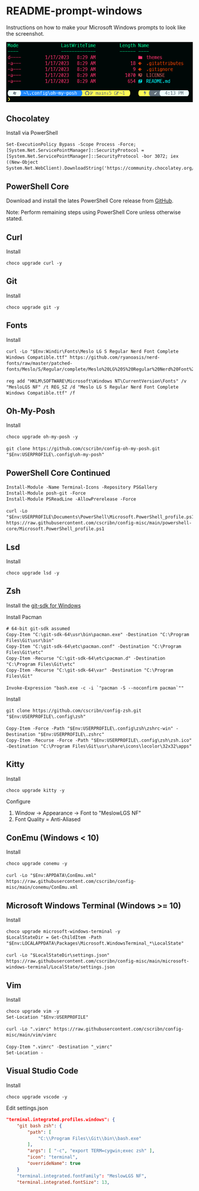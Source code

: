 # README-prompt-windows

Instructions on how to make your Microsoft Windows prompts to look like the screenshot.

![prompt](./images/prompt.png)

## Chocolatey

Install via PowerShell

```pwsh
Set-ExecutionPolicy Bypass -Scope Process -Force; [System.Net.ServicePointManager]::SecurityProtocol = [System.Net.ServicePointManager]::SecurityProtocol -bor 3072; iex ((New-Object System.Net.WebClient).DownloadString('https://community.chocolatey.org/install.ps1'))
```

## PowerShell Core

Download and install the lates PowerShell Core release from [GitHub](https://github.com/PowerShell/PowerShell/releases).

Note: Perform remaining steps using PowerShell Core unless otherwise stated.

## Curl

Install

```pwsh
choco upgrade curl -y
```

## Git

Install

```pwsh
choco upgrade git -y
```

## Fonts

Install

```pwsh
curl -Lo "$Env:Windir\Fonts\Meslo LG S Regular Nerd Font Complete Windows Compatible.ttf" https://github.com/ryanoasis/nerd-fonts/raw/master/patched-fonts/Meslo/S/Regular/complete/Meslo%20LG%20S%20Regular%20Nerd%20Font%20Complete%20Windows%20Compatible.ttf

reg add "HKLM\SOFTWARE\Microsoft\Windows NT\CurrentVersion\Fonts" /v "MesloLGS NF" /t REG_SZ /d "Meslo LG S Regular Nerd Font Complete Windows Compatible.ttf" /f
```

## Oh-My-Posh

Install

```pwsh
choco upgrade oh-my-posh -y

git clone https://github.com/cscribn/config-oh-my-posh.git  "$Env:USERPROFILE\.config\oh-my-posh"
```

## PowerShell Core Continued

```pwsh
Install-Module -Name Terminal-Icons -Repository PSGallery
Install-Module posh-git -Force
Install-Module PSReadLine -AllowPrerelease -Force

curl -Lo "$Env:USERPROFILE\Documents\PowerShell\Microsoft.PowerShell_profile.ps1" https://raw.githubusercontent.com/cscribn/config-misc/main/powershell-core/Microsoft.PowerShell_profile.ps1
```

## Lsd

Install

```pwsh
choco upgrade lsd -y
```

## Zsh

Install the [git-sdk for Windows](https://github.com/git-for-windows/build-extra/releases/latest)

Install Pacman

```pwsh
# 64-bit git-sdk assumed
Copy-Item "C:\git-sdk-64\usr\bin\pacman.exe" -Destination "C:\Program Files\Git\usr\bin"
Copy-Item "C:\git-sdk-64\etc\pacman.conf" -Destination "C:\Program Files\Git\etc"
Copy-Item -Recurse "C:\git-sdk-64\etc\pacman.d" -Destination "C:\Program Files\Git\etc"
Copy-Item -Recurse "C:\git-sdk-64\var" -Destination "C:\Program Files\Git"

Invoke-Expression "bash.exe -c -i `"pacman -S --noconfirm pacman`""
```

Install

```pwsh
git clone https://github.com/cscribn/config-zsh.git  "$Env:USERPROFILE\.config\zsh"

Copy-Item -Force -Path "$Env:USERPROFILE\.config\zsh\zshrc-win" -Destination "$Env:USERPROFILE\.zshrc"
Copy-Item -Recurse -Force -Path "$Env:USERPROFILE\.config\zsh\zsh.ico" -Destination "C:\Program Files\Git\usr\share\icons\locolor\32x32\apps"
```

## Kitty

Install

```pwsh
choco upgrade kitty -y
```

Configure

1. Window -> Appearance -> Font to "MeslowLGS NF"
1. Font Quality = Anti-Aliased

## ConEmu (Windows < 10)

Install

```pwsh
choco upgrade conemu -y

curl -Lo "$Env:APPDATA\ConEmu.xml" https://raw.githubusercontent.com/cscribn/config-misc/main/conemu/ConEmu.xml
```

## Microsoft Windows Terminal (Windows >= 10)

Install

```pwsh
choco upgrade microsoft-windows-terminal -y
$LocalStateDir = Get-ChildItem -Path "$Env:LOCALAPPDATA\Packages\Microsoft.WindowsTerminal_*\LocalState"

curl -Lo "$LocalStateDir\settings.json" https://raw.githubusercontent.com/cscribn/config-misc/main/microsoft-windows-terminal/LocalState/settings.json
```

## Vim

Install

```pwsh
choco upgrade vim -y
Set-Location "$Env:USERPROFILE"

curl -Lo ".vimrc" https://raw.githubusercontent.com/cscribn/config-misc/main/vim/vimrc

Copy-Item ".vimrc" -Destination "_vimrc"
Set-Location -
```

## Visual Studio Code

Install

```pwsh
choco upgrade vscode -y
```

Edit settings.json

```json
"terminal.integrated.profiles.windows": {
    "git bash zsh": {
        "path": [
            "C:\\Program Files\\Git\\bin\\bash.exe"
        ],
        "args": [ "-c", "export TERM=cygwin;exec zsh" ],
        "icon": "terminal",
        "overrideName": true
    }
    "terminal.integrated.fontFamily": "MeslowLGS NF",
    "terminal.integrated.fontSize": 13,
```

